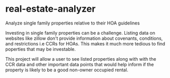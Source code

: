 # real-estate-analyzer
Analyze single family properties relative to their HOA guidelines

Investing in single family properties can be a challenge. Listing data on websites like zillow don't provide
information about covenants, conditions, and restrictions i.e CCRs for HOAs. This makes it much more tedious to find
poperties that may be investable.

This project will allow a user to see listed properties along with with the CCR data and other important data points 
that would help inform if the property is likely to be a good non-owner occupied rental.
